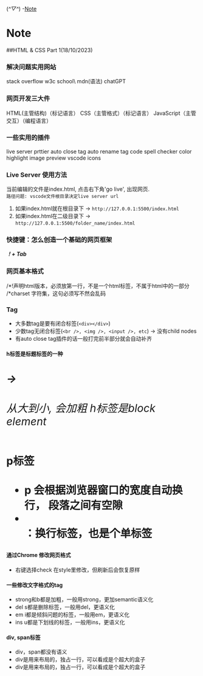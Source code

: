 (*^▽^*)
-[Note](#Note)



  # Note

  ##HTML & CSS Part 1(18/10/2023)
  
  ### 解决问题实用网站
  stack overflow
  w3c school\ mdn(语法)
  chatGPT

  ### 网页开发三大件
  HTML(主管结构)（标记语言）
  CSS（主管格式）（标记语言）
  JavaScript（主管交互）（编程语言）

  ### 一些实用的插件
  live server
  prttier
  auto close tag
  auto rename tag
  code spell checker
  color highlight
  image preview
  vscode icons

  ### Live Server 使用方法
  当前编辑的文件是index.html, 点击右下角'go live', 出现网页.<br>
  ```路径问题: vscode文件根目录决定live server url```<br>
  1. 如果index.html就在根目录下 -> `http://127.0.0.1:5500/index.html`
  2. 如果index.html在二级目录下 -> `http://127.0.0.1:5500/folder_name/index.html`

  
  ### 快捷键：怎么创造一个基础的网页框架
  ***！+ Tab***

  ### 网页基本格式
  <!DOCTYPE html>  /*!声明html版本，必须放第一行，不是一个html标签，不属于html中的一部分
  <html lang="en"> 
  <head>
      <meta charset="UTF-8"> /*charset 字符集，这句必须写不然会乱码
      <meta name="viewport" content="width=device-width, initial-scale=1.0">
      <title>Document</title>
  </head>
  <body>
    
  </body>
  </html>

  ### Tag
  - 大多数tag是要有闭合标签(`<div></div>`)
  - 少数tag无闭合标签(`<br />, <img />, <input />, etc`) -> 没有child nodes
  - 有auto close tag插件的话一般打完前半部分就会自动补齐

  #### h标签是标题标签的一种
  *<h1> -> <h6> 从大到小, 会加粗*
  *h标签是block element*

  #### p标签
  - p 会根据浏览器窗口的宽度自动换行， 段落之间有空隙
  - <br/> ：换行标签，也是个单标签

  #### 通过Chrome 修改网页格式
  - 右键选择check 在style里修改，但刷新后会恢复原样

  #### 一些修改文字格式的tag
  - strong和b都是加粗，一般用strong，更加semantic语义化
  - del s都是删除标签，一般用del，更语义化
  - em i都是倾斜问题的标签，一般用em，更语义化
  - ins  u都是下划线的标签，一般用ins，更语义化

  #### div, span标签
  - div，span都没有语义
  - div是用来布局的，独占一行，可以看成是个超大的盒子
  - div是用来布局的，独占一行，可以看成是个超大的盒子

  
  




  
